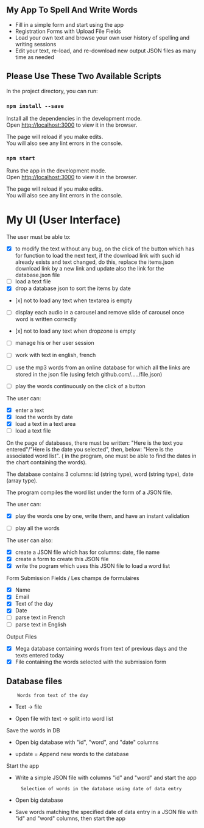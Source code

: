 ## My App To Spell And Write Words 

- Fill in a simple form and start using the app
- Registration Forms with Upload File Fields
- Load your own text and browse your own user history of spelling and writing sessions
- Edit your text, re-load, and re-download new output JSON files as many time as needed

## Please Use These Two Available Scripts

In the project directory, you can run:

### `npm install --save`

Install all the dependencies in the development mode.<br>
Open [http://localhost:3000](http://localhost:3000) to view it in the browser.

The page will reload if you make edits.<br>
You will also see any lint errors in the console.

### `npm start`

Runs the app in the development mode.<br>
Open [http://localhost:3000](http://localhost:3000) to view it in the browser.

The page will reload if you make edits.<br>
You will also see any lint errors in the console.

# My UI (User Interface)

The user must be able to: 

- [x] to modify the text without any bug, on the click of the button which has for function to load the next text, if the download link with such id already exists and text changed, do this, replace the items.json download link by a new link and update also the link for the database.json file
- [ ] load a text file
- [x] drop a database json to sort the items by date
- [x] not to load any text when textarea is empty
- [ ] display each audio in a carousel and remove slide of carousel once word is written correctly
- [x] not to load any text when dropzone is empty
- [ ] manage his or her user session 
- [ ] work with text in english, french 
- [ ] use the mp3 words from an online database for which all the links are stored in the json file (using fetch github.com/...../file.json)
- [ ] play the words continuously on the click of a button


The user can: 

- [x] enter a text
- [x] load the words by date
- [x] load a text in a text area
- [ ] load a text file

On the page of databases, there must be written: "Here is the text you entered"/"Here is the date you selected", then, below: "Here is the associated word list". ( in the program, one must be able to find the dates in the chart containing the words).

The database contains 3 columns: id (string type), word (string type), date (array type).

The program compiles the word list under the form of a JSON file.


The user can: 

- [x] play the words one by one, write them, and have an instant validation

- [ ] play all the words


The user can also:

- [x] create a JSON file which has for columns: date, file name
- [x] create a form to create this JSON file
- [x] write the pogram which uses this JSON file to load a word list

Form Submission Fields / Les champs de formulaires

- [x] Name
- [x] Email
- [x] Text of the day
- [x] Date
- [ ] parse text in French
- [ ] parse text in English

Output Files

- [x] Mega database containing words from text of previous days and the texts entered today
- [x] File containing the words selected with the submission form 

## Database files

        Words from text of the day 

- Text -> file

- Open file with text -> split into word list

Save the words in DB
    
- Open big database with "id", "word", and "date" columns

- update = Append new words to the database

Start the app

- Write a simple JSON file with columns "id" and "word" and start the app 


        Selection of words in the database using date of data entry

- Open big database 

- Save words matching the specified date of data entry in a JSON file with "id" and "word" columns, then start the app
